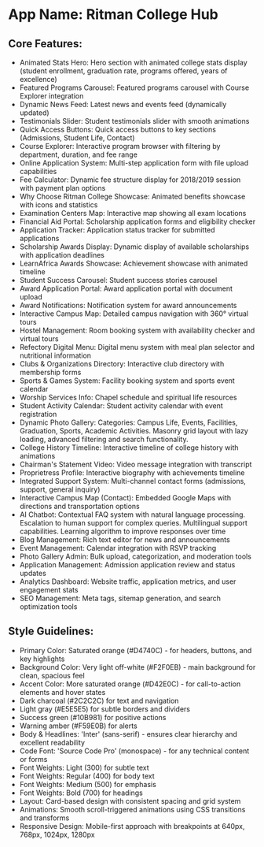 # **App Name**: Ritman College Hub

## Core Features:

- Animated Stats Hero: Hero section with animated college stats display (student enrollment, graduation rate, programs offered, years of excellence)
- Featured Programs Carousel: Featured programs carousel with Course Explorer integration
- Dynamic News Feed: Latest news and events feed (dynamically updated)
- Testimonials Slider: Student testimonials slider with smooth animations
- Quick Access Buttons: Quick access buttons to key sections (Admissions, Student Life, Contact)
- Course Explorer: Interactive program browser with filtering by department, duration, and fee range
- Online Application System: Multi-step application form with file upload capabilities
- Fee Calculator: Dynamic fee structure display for 2018/2019 session with payment plan options
- Why Choose Ritman College Showcase: Animated benefits showcase with icons and statistics
- Examination Centers Map: Interactive map showing all exam locations
- Financial Aid Portal: Scholarship application forms and eligibility checker
- Application Tracker: Application status tracker for submitted applications
- Scholarship Awards Display: Dynamic display of available scholarships with application deadlines
- LearnAfrica Awards Showcase: Achievement showcase with animated timeline
- Student Success Carousel: Student success stories carousel
- Award Application Portal: Award application portal with document upload
- Award Notifications: Notification system for award announcements
- Interactive Campus Map: Detailed campus navigation with 360° virtual tours
- Hostel Management: Room booking system with availability checker and virtual tours
- Refectory Digital Menu: Digital menu system with meal plan selector and nutritional information
- Clubs & Organizations Directory: Interactive club directory with membership forms
- Sports & Games System: Facility booking system and sports event calendar
- Worship Services Info: Chapel schedule and spiritual life resources
- Student Activity Calendar: Student activity calendar with event registration
- Dynamic Photo Gallery: Categories: Campus Life, Events, Facilities, Graduation, Sports, Academic Activities. Masonry grid layout with lazy loading, advanced filtering and search functionality.
- College History Timeline: Interactive timeline of college history with animations
- Chairman's Statement Video: Video message integration with transcript
- Proprietress Profile: Interactive biography with achievements timeline
- Integrated Support System: Multi-channel contact forms (admissions, support, general inquiry)
- Interactive Campus Map (Contact): Embedded Google Maps with directions and transportation options
- AI Chatbot: Contextual FAQ system with natural language processing. Escalation to human support for complex queries. Multilingual support capabilities. Learning algorithm to improve responses over time
- Blog Management: Rich text editor for news and announcements
- Event Management: Calendar integration with RSVP tracking
- Photo Gallery Admin: Bulk upload, categorization, and moderation tools
- Application Management: Admission application review and status updates
- Analytics Dashboard: Website traffic, application metrics, and user engagement stats
- SEO Management: Meta tags, sitemap generation, and search optimization tools

## Style Guidelines:

- Primary Color: Saturated orange (#D4740C) - for headers, buttons, and key highlights
- Background Color: Very light off-white (#F2F0EB) - main background for clean, spacious feel
- Accent Color: More saturated orange (#D42E0C) - for call-to-action elements and hover states
- Dark charcoal (#2C2C2C) for text and navigation
- Light gray (#E5E5E5) for subtle borders and dividers
- Success green (#10B981) for positive actions
- Warning amber (#F59E0B) for alerts
- Body & Headlines: 'Inter' (sans-serif) - ensures clear hierarchy and excellent readability
- Code Font: 'Source Code Pro' (monospace) - for any technical content or forms
- Font Weights: Light (300) for subtle text
- Font Weights: Regular (400) for body text
- Font Weights: Medium (500) for emphasis
- Font Weights: Bold (700) for headings
- Layout: Card-based design with consistent spacing and grid system
- Animations: Smooth scroll-triggered animations using CSS transitions and transforms
- Responsive Design: Mobile-first approach with breakpoints at 640px, 768px, 1024px, 1280px